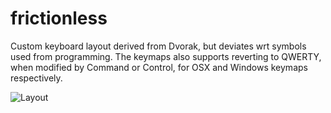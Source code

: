 frictionless
============

Custom keyboard layout derived from Dvorak, but deviates wrt symbols used from programming.
The keymaps also supports reverting to QWERTY, when modified by Command or Control, for OSX and Windows keymaps respectively.

![Layout](https://github.com/indika/frictionless/blob/master/design/frictionless.design.png)
